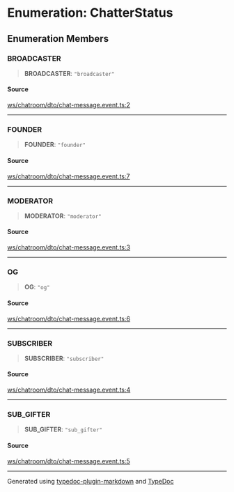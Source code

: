 # Enumeration: ChatterStatus

## Enumeration Members

### BROADCASTER

> **BROADCASTER**: `"broadcaster"`

#### Source

[ws/chatroom/dto/chat-message.event.ts:2](https://github.com/zSoulweaver/kient/blob/cb3a38e/src/ws/chatroom/dto/chat-message.event.ts#L2)

***

### FOUNDER

> **FOUNDER**: `"founder"`

#### Source

[ws/chatroom/dto/chat-message.event.ts:7](https://github.com/zSoulweaver/kient/blob/cb3a38e/src/ws/chatroom/dto/chat-message.event.ts#L7)

***

### MODERATOR

> **MODERATOR**: `"moderator"`

#### Source

[ws/chatroom/dto/chat-message.event.ts:3](https://github.com/zSoulweaver/kient/blob/cb3a38e/src/ws/chatroom/dto/chat-message.event.ts#L3)

***

### OG

> **OG**: `"og"`

#### Source

[ws/chatroom/dto/chat-message.event.ts:6](https://github.com/zSoulweaver/kient/blob/cb3a38e/src/ws/chatroom/dto/chat-message.event.ts#L6)

***

### SUBSCRIBER

> **SUBSCRIBER**: `"subscriber"`

#### Source

[ws/chatroom/dto/chat-message.event.ts:4](https://github.com/zSoulweaver/kient/blob/cb3a38e/src/ws/chatroom/dto/chat-message.event.ts#L4)

***

### SUB\_GIFTER

> **SUB\_GIFTER**: `"sub_gifter"`

#### Source

[ws/chatroom/dto/chat-message.event.ts:5](https://github.com/zSoulweaver/kient/blob/cb3a38e/src/ws/chatroom/dto/chat-message.event.ts#L5)

***

Generated using [typedoc-plugin-markdown](https://www.npmjs.com/package/typedoc-plugin-markdown) and [TypeDoc](https://typedoc.org/)
